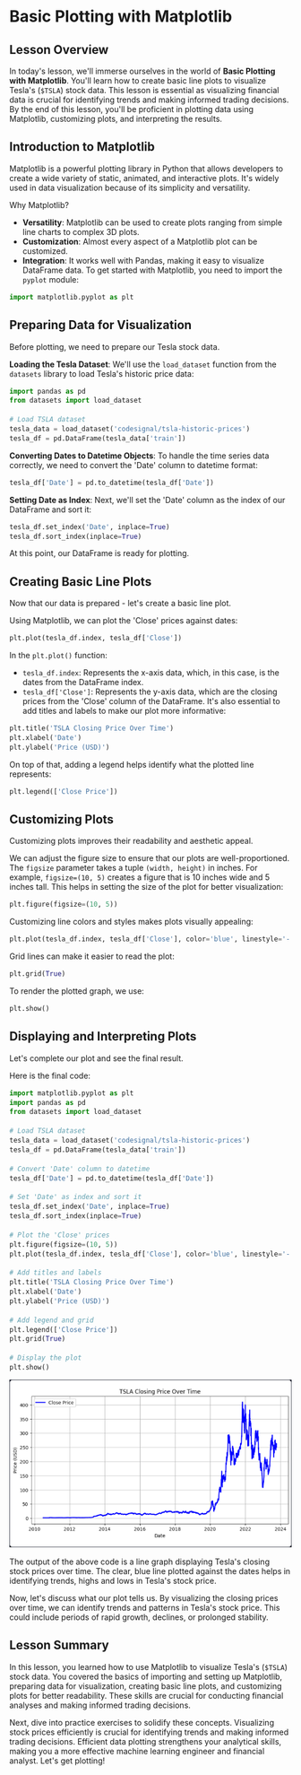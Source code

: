 # Basic Plotting with Matplotlib

## Lesson Overview
In today's lesson, we'll immerse ourselves in the world of **Basic Plotting with Matplotlib**. You'll learn how to create basic line plots to visualize Tesla's (`$TSLA`) stock data. This lesson is essential as visualizing financial data is crucial for identifying trends and making informed trading decisions. By the end of this lesson, you'll be proficient in plotting data using Matplotlib, customizing plots, and interpreting the results.

## Introduction to Matplotlib
Matplotlib is a powerful plotting library in Python that allows developers to create a wide variety of static, animated, and interactive plots. It's widely used in data visualization because of its simplicity and versatility.

Why Matplotlib?

* **Versatility**: Matplotlib can be used to create plots ranging from simple line charts to complex 3D plots.
* **Customization**: Almost every aspect of a Matplotlib plot can be customized.
* **Integration**: It works well with Pandas, making it easy to visualize DataFrame data.
To get started with Matplotlib, you need to import the `pyplot` module:

```python
import matplotlib.pyplot as plt
```

## Preparing Data for Visualization
Before plotting, we need to prepare our Tesla stock data.

**Loading the Tesla Dataset**: We'll use the `load_dataset` function from the `datasets` library to load Tesla's historic price data:

```python
import pandas as pd
from datasets import load_dataset

# Load TSLA dataset
tesla_data = load_dataset('codesignal/tsla-historic-prices')
tesla_df = pd.DataFrame(tesla_data['train'])
```
**Converting Dates to Datetime Objects**: To handle the time series data correctly, we need to convert the 'Date' column to datetime format:

```python
tesla_df['Date'] = pd.to_datetime(tesla_df['Date'])
```
**Setting Date as Index**: Next, we'll set the 'Date' column as the index of our DataFrame and sort it:

```python
tesla_df.set_index('Date', inplace=True)
tesla_df.sort_index(inplace=True)
```
At this point, our DataFrame is ready for plotting.

## Creating Basic Line Plots
Now that our data is prepared - let's create a basic line plot.

Using Matplotlib, we can plot the 'Close' prices against dates:

```python
plt.plot(tesla_df.index, tesla_df['Close'])
```
In the `plt.plot()` function:

* `tesla_df.index`: Represents the x-axis data, which, in this case, is the dates from the DataFrame index.
* `tesla_df['Close']`: Represents the y-axis data, which are the closing prices from the 'Close' column of the DataFrame.
It's also essential to add titles and labels to make our plot more informative:

```python
plt.title('TSLA Closing Price Over Time')
plt.xlabel('Date')
plt.ylabel('Price (USD)')
```
On top of that, adding a legend helps identify what the plotted line represents:

```python
plt.legend(['Close Price'])
```

## Customizing Plots
Customizing plots improves their readability and aesthetic appeal.

We can adjust the figure size to ensure that our plots are well-proportioned. The `figsize` parameter takes a tuple `(width, height)` in inches. For example, `figsize=(10, 5)` creates a figure that is 10 inches wide and 5 inches tall. This helps in setting the size of the plot for better visualization:

```python
plt.figure(figsize=(10, 5))
```
Customizing line colors and styles makes plots visually appealing:

```python
plt.plot(tesla_df.index, tesla_df['Close'], color='blue', linestyle='-', linewidth=2)
```
Grid lines can make it easier to read the plot:

```python
plt.grid(True)
```
To render the plotted graph, we use:

```python
plt.show()
```

## Displaying and Interpreting Plots
Let's complete our plot and see the final result.

Here is the final code:

```python
import matplotlib.pyplot as plt
import pandas as pd
from datasets import load_dataset

# Load TSLA dataset
tesla_data = load_dataset('codesignal/tsla-historic-prices')
tesla_df = pd.DataFrame(tesla_data['train'])

# Convert 'Date' column to datetime
tesla_df['Date'] = pd.to_datetime(tesla_df['Date'])

# Set 'Date' as index and sort it
tesla_df.set_index('Date', inplace=True)
tesla_df.sort_index(inplace=True)

# Plot the 'Close' prices
plt.figure(figsize=(10, 5))
plt.plot(tesla_df.index, tesla_df['Close'], color='blue', linestyle='-', linewidth=2)

# Add titles and labels
plt.title('TSLA Closing Price Over Time')
plt.xlabel('Date')
plt.ylabel('Price (USD)')

# Add legend and grid
plt.legend(['Close Price'])
plt.grid(True)

# Display the plot
plt.show()
```
![](https://github.com/PaladinKnightMaster/skillup_codesignal/blob/main/assets/images/Screenshot_22.png)

The output of the above code is a line graph displaying Tesla's closing stock prices over time. The clear, blue line plotted against the dates helps in identifying trends, highs and lows in Tesla's stock price.

Now, let's discuss what our plot tells us. By visualizing the closing prices over time, we can identify trends and patterns in Tesla's stock price. This could include periods of rapid growth, declines, or prolonged stability.

## Lesson Summary
In this lesson, you learned how to use Matplotlib to visualize Tesla's (`$TSLA`) stock data. You covered the basics of importing and setting up Matplotlib, preparing data for visualization, creating basic line plots, and customizing plots for better readability. These skills are crucial for conducting financial analyses and making informed trading decisions.

Next, dive into practice exercises to solidify these concepts. Visualizing stock prices efficiently is crucial for identifying trends and making informed trading decisions. Efficient data plotting strengthens your analytical skills, making you a more effective machine learning engineer and financial analyst. Let's get plotting!
